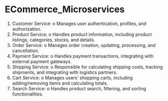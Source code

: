 # ECommerce_Microservices

1.	Customer Service:
o	Manages user authentication, profiles, and authorization.
2.	Product Service:
o	Handles product information, including product listings, categories, stocks, and details.
3.	Order Service:
o	Manages order creation, updating, processing, and cancellation.
4.	Payment Service:
o	Handles payment transactions, integrating with external payment gateways.
5.	Shipping Service:
o	Responsible for calculating shipping costs, tracking shipments, and integrating with logistics partners.
6.	Cart Service:
o	Manages users’ shopping carts, including adding/removing items and calculating totals.
7.	Search Service:
o	Handles product search, filtering, and sorting functionalities.
